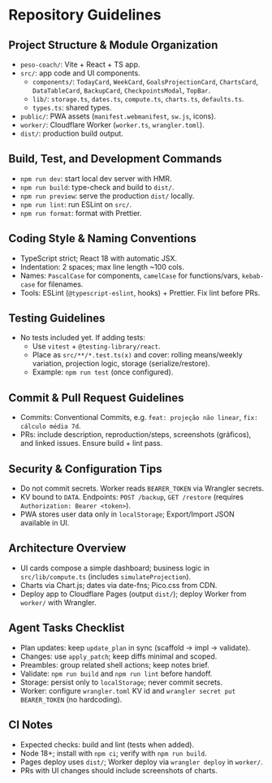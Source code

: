 # Repository Guidelines

## Project Structure & Module Organization
- `peso-coach/`: Vite + React + TS app.
- `src/`: app code and UI components.
  - `components/`: `TodayCard`, `WeekCard`, `GoalsProjectionCard`, `ChartsCard`, `DataTableCard`, `BackupCard`, `CheckpointsModal`, `TopBar`.
  - `lib/`: `storage.ts`, `dates.ts`, `compute.ts`, `charts.ts`, `defaults.ts`.
  - `types.ts`: shared types.
- `public/`: PWA assets (`manifest.webmanifest`, `sw.js`, icons).
- `worker/`: Cloudflare Worker (`worker.ts`, `wrangler.toml`).
- `dist/`: production build output.

## Build, Test, and Development Commands
- `npm run dev`: start local dev server with HMR.
- `npm run build`: type-check and build to `dist/`.
- `npm run preview`: serve the production `dist/` locally.
- `npm run lint`: run ESLint on `src/`.
- `npm run format`: format with Prettier.

## Coding Style & Naming Conventions
- TypeScript strict; React 18 with automatic JSX.
- Indentation: 2 spaces; max line length ~100 cols.
- Names: `PascalCase` for components, `camelCase` for functions/vars, `kebab-case` for filenames.
- Tools: ESLint (`@typescript-eslint`, hooks) + Prettier. Fix lint before PRs.

## Testing Guidelines
- No tests included yet. If adding tests:
  - Use `vitest` + `@testing-library/react`.
  - Place as `src/**/*.test.ts(x)` and cover: rolling means/weekly variation, projection logic, storage (serialize/restore).
  - Example: `npm run test` (once configured).

## Commit & Pull Request Guidelines
- Commits: Conventional Commits, e.g. `feat: projeção não linear`, `fix: cálculo média 7d`.
- PRs: include description, reproduction/steps, screenshots (gráficos), and linked issues. Ensure build + lint pass.

## Security & Configuration Tips
- Do not commit secrets. Worker reads `BEARER_TOKEN` via Wrangler secrets.
- KV bound to `DATA`. Endpoints: `POST /backup`, `GET /restore` (requires `Authorization: Bearer <token>`).
- PWA stores user data only in `localStorage`; Export/Import JSON available in UI.

## Architecture Overview
- UI cards compose a simple dashboard; business logic in `src/lib/compute.ts` (includes `simulateProjection`).
- Charts via Chart.js; dates via date-fns; Pico.css from CDN.
- Deploy app to Cloudflare Pages (output `dist/`); deploy Worker from `worker/` with Wrangler.

## Agent Tasks Checklist
- Plan updates: keep `update_plan` in sync (scaffold → impl → validate).
- Changes: use `apply_patch`; keep diffs minimal and scoped.
- Preambles: group related shell actions; keep notes brief.
- Validate: `npm run build` and `npm run lint` before handoff.
- Storage: persist only to `localStorage`; never commit secrets.
- Worker: configure `wrangler.toml` KV id and `wrangler secret put BEARER_TOKEN` (no hardcoding).

## CI Notes
- Expected checks: build and lint (tests when added).
- Node 18+; install with `npm ci`; verify with `npm run build`.
- Pages deploy uses `dist/`; Worker deploy via `wrangler deploy` in `worker/`.
- PRs with UI changes should include screenshots of charts.
